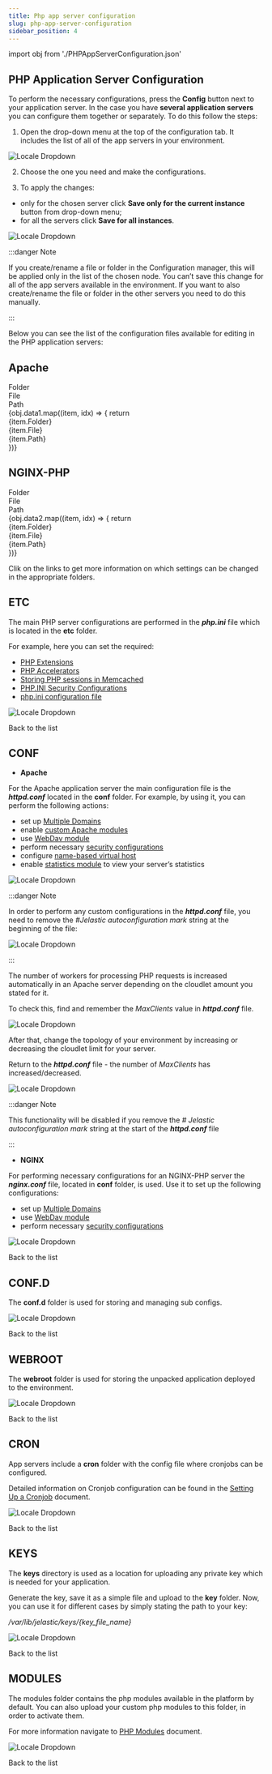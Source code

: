 ```yaml
---
title: Php app server configuration
slug: php-app-server-configuration
sidebar_position: 4
---
```


import obj from './PHPAppServerConfiguration.json'

## PHP Application Server Configuration

To perform the necessary configurations, press the **Config** button next to your application server. In the case you have **several application servers** you can configure them together or separately. To do this follow the steps:

1. Open the drop-down menu at the top of the configuration tab. It includes the list of all of the app servers in your environment.

<div style={{
    display:'flex',
    justifyContent: 'center',
    margin: '0 0 1rem 0'
}}>

![Locale Dropdown](./img/PHPAppServerConfiguration/01-multiple-php-nodes.png)

</div>

2. Choose the one you need and make the configurations.

3. To apply the changes:

- only for the chosen server click **Save only for the current instance** button from drop-down menu;
- for all the servers click **Save for all instances**.

<div style={{
    display:'flex',
    justifyContent: 'center',
    margin: '0 0 1rem 0'
}}>

![Locale Dropdown](./img/PHPAppServerConfiguration/02-save-for-current-all-instances.png)

</div>

:::danger Note

If you create/rename a file or folder in the Configuration manager, this will be applied only in the list of the chosen node. You can’t save this change for all of the app servers available in the environment. If you want to also create/rename the file or folder in the other servers you need to do this manually.

:::

Below you can see the list of the configuration files available for editing in the PHP application servers:

## Apache

<div style={{
        width: '100%',
        margin: '0 0 2rem 0',
        borderRadius: '7px',
        overflow: 'hidden',
    }} >
    <div>
        <div style={{
            width: '100%',
            height: 'auto',
            border: '1px solid var(--ifm-toc-border-color)',
            display: 'grid', 
            fontWeight: '500',
            color: 'var(--table-color-primary)',
            background: 'var(--table-bg-primary-t2)', 
            gridTemplateColumns: '1fr 1fr 1fr',
            overflow: 'hidden',
        }}>
            <div style={{
                display: 'flex', 
                alignItems: 'center', 
                justifyContent: 'center',
                padding: '20px',
                wordBreak: 'break-all',
                borderRight: '1px solid var(--ifm-toc-border-color)',
            }}>
                Folder
            </div>
            <div style={{
                display: 'flex', 
                alignItems: 'center', 
                justifyContent: 'center',
                padding: '20px',
                borderRight: '1px solid var(--ifm-toc-border-color)',
                wordBreak: 'break-all'
            }}>
               File
            </div>
            <div style={{
                display: 'flex', 
                alignItems: 'center', 
                justifyContent: 'center',
                padding: '20px',
                borderRight: '1px solid var(--ifm-toc-border-color)',
                wordBreak: 'break-all'
            }}>
                Path
            </div> 
        </div>
        {obj.data1.map((item, idx) => {
          return <div key={idx} style={{
            width: '100%',
            height: 'auto',
            border: '1px solid var(--ifm-toc-border-color)',
            display: 'grid', 
            gridTemplateColumns: '1fr 1fr 1fr',
            fontWeight: '400',
        }}>
            <div style={{
                padding: '20px',
                borderRight: '1px solid var(--ifm-toc-border-color)',
                background: 'var(--table-bg-primary-t1)',
                display: 'flex', 
                alignItems: 'center', 
                justifyContent: 'flex-start',
                wordBreak: 'break-all',
                padding: '20px',
            }}>
                {item.Folder}
            </div>
            <div style={{
                padding: '20px',
                wordBreak: 'break-all'
            }}>
                {item.File}
            </div>
            <div style={{
                wordBreak: 'break-all',
                 padding: '20px',
            }}>
                {item.Path}
            </div>
        </div> 
        })}
    </div> 
</div>

## NGINX-PHP


<div style={{
        width: '100%',
        margin: '0 0 2rem 0',
        borderRadius: '7px',
        overflow: 'hidden',
    }} >
    <div>
        <div style={{
            width: '100%',
            height: 'auto',
            border: '1px solid var(--ifm-toc-border-color)',
            display: 'grid', 
            fontWeight: '500',
            color: 'var(--table-color-primary)',
            background: 'var(--table-bg-primary-t2)', 
            gridTemplateColumns: '1fr 1fr 1fr',
            overflow: 'hidden',
        }}>
            <div style={{
                display: 'flex', 
                alignItems: 'center', 
                justifyContent: 'center',
                padding: '20px',
                wordBreak: 'break-all',
                borderRight: '1px solid var(--ifm-toc-border-color)',
            }}>
                Folder
            </div>
            <div style={{
                display: 'flex', 
                alignItems: 'center', 
                justifyContent: 'center',
                padding: '20px',
                borderRight: '1px solid var(--ifm-toc-border-color)',
                wordBreak: 'break-all'
            }}>
               File
            </div>
            <div style={{
                display: 'flex', 
                alignItems: 'center', 
                justifyContent: 'center',
                padding: '20px',
                borderRight: '1px solid var(--ifm-toc-border-color)',
                wordBreak: 'break-all'
            }}>
                Path
            </div> 
        </div>
        {obj.data2.map((item, idx) => {
          return <div key={idx} style={{
            width: '100%',
            height: 'auto',
            border: '1px solid var(--ifm-toc-border-color)',
            display: 'grid', 
            gridTemplateColumns: '1fr 1fr 1fr',
            fontWeight: '400',
        }}>
            <div style={{
                padding: '20px',
                borderRight: '1px solid var(--ifm-toc-border-color)',
                background: 'var(--table-bg-primary-t1)',
                display: 'flex', 
                alignItems: 'center', 
                justifyContent: 'flex-start',
                wordBreak: 'break-all',
                padding: '20px',
            }}>
                {item.Folder}
            </div>
            <div style={{
                padding: '20px',
                wordBreak: 'break-all'
            }}>
                {item.File}
            </div>
            <div style={{
                wordBreak: 'break-all',
                 padding: '20px',
            }}>
                {item.Path}
            </div>
        </div> 
        })}
    </div> 
</div>

Clik on the links to get more information on which settings can be changed in the appropriate folders.

## ETC

The main PHP server configurations are performed in the **_php.ini_** file which is located in the **etc** folder.

For example, here you can set the required:

- [PHP Extensions](https://cloudmydc.com/)
- [PHP Accelerators](https://cloudmydc.com/)
- [Storing PHP sessions in Memcached](https://cloudmydc.com/)
- [PHP.INI Security Configurations](https://cloudmydc.com/)
- [php.ini configuration file](https://cloudmydc.com/)

<div style={{
    display:'flex',
    justifyContent: 'center',
    margin: '0 0 1rem 0'
}}>

![Locale Dropdown](./img/PHPAppServerConfiguration/03-php-ini-configuration-file.png)

</div>

Back to the list

## CONF

- **Apache**

For the Apache application server the main configuration file is the **_httpd.conf_** located in the **conf** folder. For example, by using it, you can perform the following actions:

- set up [Multiple Domains](https://cloudmydc.com/)
- enable [custom Apache modules](https://cloudmydc.com/)
- use [WebDav module](https://cloudmydc.com/)
- perform necessary [security configurations](https://cloudmydc.com/)
- configure [name-based virtual host](https://cloudmydc.com/)
- enable [statistics module](https://cloudmydc.com/) to view your server’s statistics

<div style={{
    display:'flex',
    justifyContent: 'center',
    margin: '0 0 1rem 0'
}}>

![Locale Dropdown](./img/PHPAppServerConfiguration/04-httpd-configuration-file.png)

</div>

:::danger Note

In order to perform any custom configurations in the **_httpd.conf_** file, you need to remove the _#Jelastic autoconfiguration mark_ string at the beginning of the file:

<div style={{
    display:'flex',
    justifyContent: 'center',
    margin: '0 0 1rem 0'
}}>

![Locale Dropdown](./img/PHPAppServerConfiguration/05-autoconfiguration-mark.png)

</div>

:::

The number of workers for processing PHP requests is increased automatically in an Apache server depending on the cloudlet amount you stated for it.

To check this, find and remember the _MaxClients_ value in **_httpd.conf_** file.

<div style={{
    display:'flex',
    justifyContent: 'center',
    margin: '0 0 1rem 0'
}}>

![Locale Dropdown](./img/PHPAppServerConfiguration/06-maxclients-value-before.png)

</div>

After that, change the topology of your environment by increasing or decreasing the cloudlet limit for your server.

Return to the **_httpd.conf_** file - the number of _MaxClients_ has increased/decreased.

<div style={{
    display:'flex',
    justifyContent: 'center',
    margin: '0 0 1rem 0'
}}>

![Locale Dropdown](./img/PHPAppServerConfiguration/07-maxclients-value-after.png)

</div>

:::danger Note

This functionality will be disabled if you remove the _# Jelastic autoconfiguration mark_ string at the start of the **_httpd.conf_** file

:::

- **NGINX**

For performing necessary configurations for an NGINX-PHP server the **_nginx.conf_** file, located in **conf** folder, is used. Use it to set up the following configurations:

- set up [Multiple Domains](https://cloudmydc.com/)
- use [WebDav module](https://cloudmydc.com/)
- perform necessary [security configurations](https://cloudmydc.com/)

<div style={{
    display:'flex',
    justifyContent: 'center',
    margin: '0 0 1rem 0'
}}>

![Locale Dropdown](./img/PHPAppServerConfiguration/08-nginx-configuration-file.png)

</div>

Back to the list

## CONF.D

The **conf.d** folder is used for storing and managing sub configs.

<div style={{
    display:'flex',
    justifyContent: 'center',
    margin: '0 0 1rem 0'
}}>

![Locale Dropdown](./img/PHPAppServerConfiguration/09-confd-folder-for-configs.png)

</div>

Back to the list

## WEBROOT

The **webroot** folder is used for storing the unpacked application deployed to the environment.

<div style={{
    display:'flex',
    justifyContent: 'center',
    margin: '0 0 1rem 0'
}}>

![Locale Dropdown](./img/PHPAppServerConfiguration/10-webroot-folder-for-applications.png)

</div>

Back to the list

## CRON

App servers include a **cron** folder with the config file where cronjobs can be configured.

Detailed information on Cronjob configuration can be found in the [Setting Up a Cronjob](https://cloudmydc.com/) document.

<div style={{
    display:'flex',
    justifyContent: 'center',
    margin: '0 0 1rem 0'
}}>

![Locale Dropdown](./img/PHPAppServerConfiguration/11-cron-folder-for-cronjobs.png)

</div>

Back to the list

## KEYS

The **keys** directory is used as a location for uploading any private key which is needed for your application.

Generate the key, save it as a simple file and upload to the **key** folder. Now, you can use it for different cases by simply stating the path to your key:

_/var/lib/jelastic/keys/{key_file_name}_

<div style={{
    display:'flex',
    justifyContent: 'center',
    margin: '0 0 1rem 0'
}}>

![Locale Dropdown](./img/PHPAppServerConfiguration/12-keys-folder-for-ssh-keys.png)

</div>

Back to the list

## MODULES

The modules folder contains the php modules available in the platform by default. You can also upload your custom php modules to this folder, in order to activate them.

For more information navigate to [PHP Modules](https://cloudmydc.com/) document.

<div style={{
    display:'flex',
    justifyContent: 'center',
    margin: '0 0 1rem 0'
}}>

![Locale Dropdown](./img/PHPAppServerConfiguration/13-modules-folder-for-php-modules.png)

</div>

Back to the list
